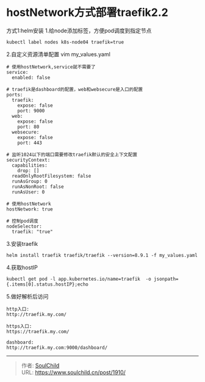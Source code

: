 # hostNetwork方式部署traefik2.2

<!--more-->
方式1:helm安装
1.给node添加标签，方便pod调度到指定节点
```
kubectl label nodes k8s-node04 traefik=true
```

2.自定义资源清单配置
vim my_values.yaml
```
# 使用hostNetwork,service就不需要了
service:
  enabled: false

# traefik是dashboard的配置，web和websecure是入口的配置
ports:
  traefik:
    expose: false
    port: 9000
  web:
    expose: false
    port: 80
  websecure:
    expose: false
    port: 443

# 监听1024以下的端口需要修改traefik默认的安全上下文配置
securityContext:
  capabilities:
    drop: []
  readOnlyRootFilesystem: false
  runAsGroup: 0
  runAsNonRoot: false
  runAsUser: 0

# 使用hostNetwork
hostNetwork: true

# 控制pod调度
nodeSelector:
  traefik: "true"
```

3.安装traefik
```
helm install traefik traefik/traefik --version=8.9.1 -f my_values.yaml
```

4.获取hostIP
```
kubectl get pod -l app.kubernetes.io/name=traefik  -o jsonpath={.items[0].status.hostIP};echo
```

5.做好解析后访问
```
http入口:
http://traefik.my.com/

https入口:
https://traefik.my.com/

dashboard:
http://traefik.my.com:9000/dashboard/
```


---

> 作者: [SoulChild](https://www.soulchild.cn)  
> URL: https://www.soulchild.cn/post/1910/  

